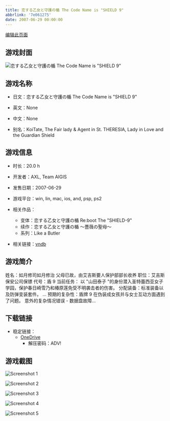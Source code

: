 ```yaml
---
title: 恋する乙女と守護の楯 The Code Name is "SHIELD 9"
abbrlink: '7e061275'
date: 2007-06-29 00:00:00
---
```

[编辑此页面](https://github.com/ACG-3/ADV3-source/blob/main/source/_posts/games/%E6%81%8B%E3%81%99%E3%82%8B%E4%B9%99%E5%A5%B3%E3%81%A8%E5%AE%88%E8%AD%B7%E3%81%AE%E6%A5%AF%20The%20Code%20Name%20is%20SHIELD%209.md)

## 游戏封面

![恋する乙女と守護の楯 The Code Name is "SHIELD 9"](https://pan.timero.xyz/d/onedrive/img_lib_001/%E6%81%8B%E3%81%99%E3%82%8B%E4%B9%99%E5%A5%B3%E3%81%A8%E5%AE%88%E8%AD%B7%E3%81%AE%E6%A5%AF%20The%20Code%20Name%20is%20SHIELD%209_cover.avif)


## 游戏名称

- 日文：恋する乙女と守護の楯 The Code Name is "SHIELD 9"
- 英文：None
- 中文：None

- 别名：KoiTate, The Fair lady & Agent in St. THERESIA, Lady in Love and the Guardian Shield


## 游戏信息

- 时长：20.0 h
- 开发者：AXL, Team AIGIS
- 发售日期：2007-06-29
- 游戏平台：win, lin, mac, ios, and, psp, ps2
- 相关作品：
   - 变体：恋する乙女と守護の楯 Re:boot The "SHIELD-9"
   - 续作：恋する乙女と守護の楯 ～薔薇の聖母～
   - 系列：Like a Butler

- 相关链接：[vndb](https://vndb.org/v370)


## 游戏简介

姓名：如月修司如月修治
父母已故，由艾吉斯要人保护部部长收养
职位：艾吉斯保安公司保镖
代号：盾 9
当前任务：
以 "山田泰子 "的身份潜入圣特蕾西亚女子学园，保护春日崎雪乃和椿原莲免受不明袭击者的伤害。
分配装备：标准装备以及防弹变装套件。
...
预期的复杂性：盾牌 9 在伪装成女孩并与女士互动方面遇到了问题。
意外的复杂情况错误 - 数据盘故障...


## 下载链接


- 稳定链接：
    - [OneDrive](https://pan.timero.xyz/onedrive/adv_lib_001/%E6%81%8B%E3%81%99%E3%82%8B%E4%B9%99%E5%A5%B3%E3%81%A8%E5%AE%88%E8%AD%B7%E3%81%AE%E6%A5%AF%20The%20Code%20Name%20is%20SHIELD%209)
        - 解压密码：ADV!


## 游戏截图


![Screenshot 1](https://pan.timero.xyz/d/onedrive/img_lib_001/%E6%81%8B%E3%81%99%E3%82%8B%E4%B9%99%E5%A5%B3%E3%81%A8%E5%AE%88%E8%AD%B7%E3%81%AE%E6%A5%AF%20The%20Code%20Name%20is%20SHIELD%209_Screenshot_1.avif)

![Screenshot 2](https://pan.timero.xyz/d/onedrive/img_lib_001/%E6%81%8B%E3%81%99%E3%82%8B%E4%B9%99%E5%A5%B3%E3%81%A8%E5%AE%88%E8%AD%B7%E3%81%AE%E6%A5%AF%20The%20Code%20Name%20is%20SHIELD%209_Screenshot_2.avif)

![Screenshot 3](https://pan.timero.xyz/d/onedrive/img_lib_001/%E6%81%8B%E3%81%99%E3%82%8B%E4%B9%99%E5%A5%B3%E3%81%A8%E5%AE%88%E8%AD%B7%E3%81%AE%E6%A5%AF%20The%20Code%20Name%20is%20SHIELD%209_Screenshot_3.avif)

![Screenshot 4](https://pan.timero.xyz/d/onedrive/img_lib_001/%E6%81%8B%E3%81%99%E3%82%8B%E4%B9%99%E5%A5%B3%E3%81%A8%E5%AE%88%E8%AD%B7%E3%81%AE%E6%A5%AF%20The%20Code%20Name%20is%20SHIELD%209_Screenshot_4.avif)

![Screenshot 5](https://pan.timero.xyz/d/onedrive/img_lib_001/%E6%81%8B%E3%81%99%E3%82%8B%E4%B9%99%E5%A5%B3%E3%81%A8%E5%AE%88%E8%AD%B7%E3%81%AE%E6%A5%AF%20The%20Code%20Name%20is%20SHIELD%209_Screenshot_5.avif)

